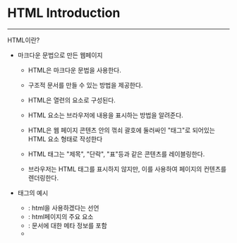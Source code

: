 # HTML Introduction

-------------------

HTML이란?

* 마크다운 문법으로 만든 웹페이지

  * HTML은 마크다운 문법을 사용한다.
  
  * 구조적 문서를 만들 수 있는 방법을 제공한다.

  * HTML은 열련의 요소로 구성된다.
  
  * HTML 요소는 브라우저에 내용을 표시하는 방법을 알려준다.
  
  * HTML은 웹 페이지 콘텐츠 안의 꺾쇠 괄호에 둘러싸인 "태그"로 되어있는 HTML 요소 형태로 작성한다
  
  * HTML 태그는 "제목", "단락", "표"등과 같은 콘텐츠를 레이블링한다.
  
  * 브라우저는 HTML 태그를 표시하지 않지만, 이를 사용하여 페이지의 컨텐츠를 렌더링한다.
  
* 태그의 예시

  * <!DOCTYPE html> : html을 사용하겠다는 선언
  
  * <html> : html페이지의 주요 요소
  
  * <head> : 문서에 대한 메타 정보를 포함
  
  * <title> : 문서의 제목
  
  * <body> : 눈에 보이는 페이지의 내용
  
  * \<h1> : 큰 제목
  
  * \<p> : 단락

# HTML Editor
------------------

HTML은 노트패드(PC), 또는 텍스트에디트(MAC)을 사용한다

확장자는 htm 인코딩은 UTF-8로 저장하면된다.

# HTML Basic
------------------

| 태그| 태그내용 |
|:---:|:---:|
|<!DOUTYPE> | 모든 HTML문서가 문서 시작시 선언하는것 |
| \<HTML> | HTML문서의 내용은 <HTML>로 시작해 </HTML>로 끝난다|
| \<body> | HTML문서의 유저 눈에 보이는 내용은 <body>와 </body>사이에 있다|
| \<h1> | HTML 제목을 정의한다 글자 크기에따라 \<h1>부터 \<h6>까지 있다|
|\<p> | HTML의 단락이다|
|\<a>| HTML에서 링크를 걸 때 사용한다 링크대상은 href에 지정되어있다.|
|\<img>|HTML에서 이미지를 걸때 사용한다 소스파일인 src 대체 텍스트 alt 넓이와 높이인 width, height가 같이 사용된다|
|\<button>| 버튼을 만들 때 사용한다|

# HTML Elements
--------------------
HTML집단은 중첩될 수 있다

모든 HTML문서는 HTML집단 중첩으로 이루어져있다

\<html>은 전체문서를 정의한다

\<html>이 시작이며 \</html>이 끝이다

\<html> 안에는 \<body>가 사용된다

\<body>의 시작부터 \</body>까지가 \<body>의 내용이며 \<h1>이나 \<p>를 사용할 수 있다

\<h1>은 제목을 정의한다 \<h1?과 \</h1>사이에 내용을 입력한다

\<p>는 단락이다 \<p>와 \</p>사이에 내용을 입력한다

종료태그를 잊어버려도 일부 태그는 작동하지만 잊지 않도록 주의

\<br>은 줄바꾸는 태그이다

HTMl은 대소문자를 구분하지 않는다

# HTML Attrivutes
---------------------

모든 HTML은 속성을 사용할 수 있으며

속성은 항상 시작 태그에 귀속된다

* href
 
  * html의 링크기능은 \<a>태그에 저장되어있으며 href 속성에 지정되어있다.
 
* src

  * 이미지 파일의 소스는 src에 저장된다.
 
* width, height

  * 각각 img의 넓이와 높이 값이다.
  
* alt

  * alt는 이미지를 표시할 수 없을때 대체 텍스트이다.
  
* style

  * style은 글자의 색, 글꼴, 크기등을 나타낸다
  
* lang

  * 사용하는 언어를 정의하는 속성이며, 검색엔진 등에서 매우 중요함
  
* title

  * \<p> 태그의 이름이다. \<p>내용에 마우스를 올려놓으면 볼 수 있다
  
속성은 소문자를 권장하며 XHTML에서는 소문자가 필수이다.

속성값 주위에 따옴표를 권장하며 XHTML에서는 필수이다.
